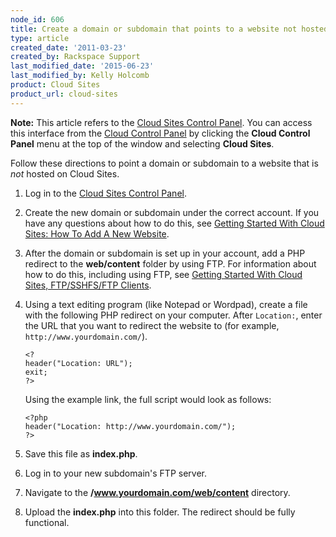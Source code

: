 ```yaml
---
node_id: 606
title: Create a domain or subdomain that points to a website not hosted on Cloud Sites
type: article
created_date: '2011-03-23'
created_by: Rackspace Support
last_modified_date: '2015-06-23'
last_modified_by: Kelly Holcomb
product: Cloud Sites
product_url: cloud-sites
---
```


**Note:** This article refers to the [Cloud Sites Control Panel](https://manage.rackspacecloud.com). You can access this interface
from the [Cloud Control Panel](https://mycloud.rackspace.com) by
clicking the **Cloud Control Panel** menu at the top of the window and
selecting **Cloud Sites**.

Follow these directions to point a domain or subdomain to a website that
is *not* hosted on Cloud Sites.

1.  Log in to the [Cloud Sites Control Panel](https://manage.rackspacecloud.com "https://manage.rackspacecloud.com").
2.  Create the new domain or subdomain under the correct account. If you
    have any questions about how to do this, see [Getting Started With Cloud Sites: How To Add A New Website](/how-to/getting-started-with-cloud-sites-how-to-add-a-new-website).
3.  After the domain or subdomain is set up in your account, add a PHP
    redirect to the **web/content** folder by using FTP. For information
    about how to do this, including using FTP, see [Getting Started With Cloud Sites, FTP/SSHFS/FTP Clients](/how-to/getting-started-with-cloud-sites-ftpsshfsftp-clients).
4.  Using a text editing program (like Notepad or Wordpad), create a
    file with the following PHP redirect on your computer. After
    `Location:`, enter the URL that you want to redirect the website to
    (for example, `http://www.yourdomain.com/`).

        <?
        header("Location: URL");
        exit;
        ?>

    Using the example link, the full script would look as follows:

        <?php
        header("Location: http://www.yourdomain.com/");
        ?>

5.  Save this file as **index.php**.
6.  Log in to your new subdomain's FTP server.
7.  Navigate to the **/www.yourdomain.com/web/content** directory.
8.  Upload the **index.php** into this folder.
    The redirect should be fully functional.
